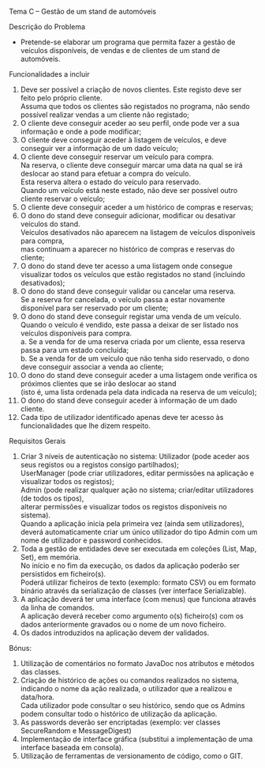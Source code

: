 Tema C – Gestão de um stand de automóveis

Descrição do Problema  
- Pretende-se elaborar um programa que permita fazer a gestão de veículos disponíveis,
  de vendas e de clientes de um stand de automóveis.

Funcionalidades a incluir
1. Deve ser possível a criação de novos clientes. Este registo deve ser feito pelo próprio cliente.  
   Assuma que todos os clientes são registados no programa, não sendo possível realizar vendas a um cliente não registado;
2. O cliente deve conseguir aceder ao seu perfil, onde pode ver a sua informação e onde a pode modificar;
3. O cliente deve conseguir aceder à listagem de veículos, e deve conseguir ver a informação de um dado veículo;
4. O cliente deve conseguir reservar um veículo para compra.  
   Na reserva, o cliente deve conseguir marcar uma data na qual se irá deslocar ao stand para efetuar a compra do veículo.  
   Esta reserva altera o estado do veículo para reservado.  
   Quando um veículo está neste estado, não deve ser possível outro cliente reservar o veículo;
5. O cliente deve conseguir aceder a um histórico de compras e reservas;
6. O dono do stand deve conseguir adicionar, modificar ou desativar veículos do stand.  
   Veículos desativados não aparecem na listagem de veículos disponíveis para compra,  
   mas continuam a aparecer no histórico de compras e reservas do cliente;
7. O dono do stand deve ter acesso a uma listagem onde consegue visualizar todos os veículos que estão registados no stand (incluindo desativados);
8. O dono do stand deve conseguir validar ou cancelar uma reserva.  
   Se a reserva for cancelada, o veículo passa a estar novamente disponível para ser reservado por um cliente;
9. O dono do stand deve conseguir registar uma venda de um veículo.  
   Quando o veículo é vendido, este passa a deixar de ser listado nos veículos disponíveis para compra.  
      a. Se a venda for de uma reserva criada por um cliente, essa reserva passa para um estado concluída;  
      b. Se a venda for de um veículo que não tenha sido reservado, o dono deve conseguir associar a venda ao cliente;
10. O dono do stand deve conseguir aceder a uma listagem onde verifica os próximos clientes que se irão deslocar ao stand  
    (isto é, uma lista ordenada pela data indicada na reserva de um veículo);
11. O dono do stand deve conseguir aceder à informação de um dado cliente.
12. Cada tipo de utilizador identificado apenas deve ter acesso às funcionalidades que lhe dizem respeito.

Requisitos Gerais  
1. Criar 3 níveis de autenticação no sistema: Utilizador (pode aceder aos seus registos ou a registos consigo partilhados);  
   UserManager (pode criar utilizadores, editar permissões na aplicação e visualizar todos os registos);  
   Admin (pode realizar qualquer ação no sistema; criar/editar utilizadores (de todos os tipos),  
   alterar permissões e visualizar todos os registos disponíveis no sistema).  
   Quando a aplicação inicia pela primeira vez (ainda sem utilizadores),  
   deverá automaticamente criar um único utilizador do tipo Admin com um nome de utilizador e password conhecidos.
2. Toda a gestão de entidades deve ser executada em coleções (List, Map, Set), em memória.  
   No início e no fim da execução, os dados da aplicação poderão ser persistidos em ficheiro(s).  
   Poderá utilizar ficheiros de texto (exemplo: formato CSV) ou em formato binário através da serialização de classes (ver interface Serializable).
3. A aplicação deverá ter uma interface (com menus) que funciona através da linha de comandos.  
   A aplicação deverá receber como argumento o(s) ficheiro(s) com os dados anteriormente gravados ou o nome de um novo ficheiro.
4. Os dados introduzidos na aplicação devem der validados.

Bónus:
1. Utilização de comentários no formato JavaDoc nos atributos e métodos das classes.
2. Criação de histórico de ações ou comandos realizados no sistema, indicando o nome da ação realizada,
   o utilizador que a realizou e data/hora.  
   Cada utilizador pode consultar o seu histórico, sendo que os Admins podem consultar todo o histórico de utilização da aplicação.
3. As passwords deverão ser encriptadas (exemplo: ver classes SecureRandom e MessageDigest)
4. Implementação de interface gráfica (substitui a implementação de uma interface baseada em consola).
5. Utilização de ferramentas de versionamento de código, como o GIT.